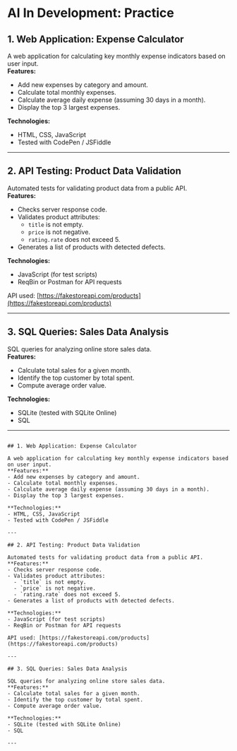 # AI In Development: Practice

## 1. Web Application: Expense Calculator

A web application for calculating key monthly expense indicators based on user input.  
**Features:**
- Add new expenses by category and amount.
- Calculate total monthly expenses.
- Calculate average daily expense (assuming 30 days in a month).
- Display the top 3 largest expenses.

**Technologies:**  
- HTML, CSS, JavaScript  
- Tested with CodePen / JSFiddle

---

## 2. API Testing: Product Data Validation

Automated tests for validating product data from a public API.  
**Features:**
- Checks server response code.
- Validates product attributes:
  - `title` is not empty.
  - `price` is not negative.
  - `rating.rate` does not exceed 5.
- Generates a list of products with detected defects.

**Technologies:**  
- JavaScript (for test scripts)
- ReqBin or Postman for API requests

API used: [https://fakestoreapi.com/products](https://fakestoreapi.com/products)

---

## 3. SQL Queries: Sales Data Analysis

SQL queries for analyzing online store sales data.  
**Features:**
- Calculate total sales for a given month.
- Identify the top customer by total spent.
- Compute average order value.

**Technologies:**  
- SQLite (tested with SQLite Online)
- SQL

---
```# AI In Development: Practice

## 1. Web Application: Expense Calculator

A web application for calculating key monthly expense indicators based on user input.  
**Features:**
- Add new expenses by category and amount.
- Calculate total monthly expenses.
- Calculate average daily expense (assuming 30 days in a month).
- Display the top 3 largest expenses.

**Technologies:**  
- HTML, CSS, JavaScript  
- Tested with CodePen / JSFiddle

---

## 2. API Testing: Product Data Validation

Automated tests for validating product data from a public API.  
**Features:**
- Checks server response code.
- Validates product attributes:
  - `title` is not empty.
  - `price` is not negative.
  - `rating.rate` does not exceed 5.
- Generates a list of products with detected defects.

**Technologies:**  
- JavaScript (for test scripts)
- ReqBin or Postman for API requests

API used: [https://fakestoreapi.com/products](https://fakestoreapi.com/products)

---

## 3. SQL Queries: Sales Data Analysis

SQL queries for analyzing online store sales data.  
**Features:**
- Calculate total sales for a given month.
- Identify the top customer by total spent.
- Compute average order value.

**Technologies:**  
- SQLite (tested with SQLite Online)
- SQL

---